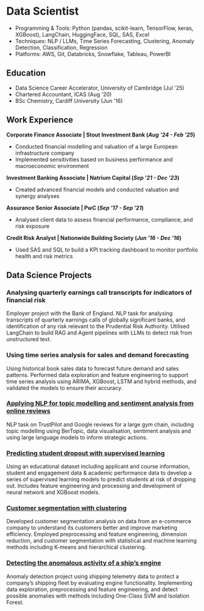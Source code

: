 # Data Scientist

* Programming & Tools: Python (pandas, scikit-learn, TensorFlow, keras, XGBoost), LangChain, HuggingFace, SQL, SAS, Excel
* Techniques: NLP / LLMs, Time Series Forecasting, Clustering, Anomaly Detection, Classification, Regression
* Platforms: AWS, Git, Databricks, Snowflake, Tableau, PowerBI


## Education
* Data Science Career Accelerator, University of Cambridge (Jul '25)
* Chartered Accountant, ICAS (Aug '20)
* BSc Chemistry, Cardiff University (Jun '16)

## Work Experience
**Corporate Finance Associate | Stout Investment Bank (_Aug '24 - Feb '25_)**
- Conducted financial modelling and valuation of a large European infrastructure company
- Implemented sensitivities based on business performance and macroeconomic environment
  
**Investment Banking Associate | Natrium Capital (_Sep '21 - Dec '23_)**
- Created advanced financial models and conducted valuation and synergy analyses
  
**Assurance Senior Associate | PwC (_Sep '17 - Sep '21_)**
- Analysed client data to assess financial performance, compliance, and risk exposure
  
**Credit Risk Analyst | Nationwide Building Society (_Jun '16 - Dec '16_)**
- Used SAS and SQL to build a KPI tracking dashboard to monitor portfolio health and risk metrics

## Data Science Projects
### Analysing quarterly earnings call transcripts for indicators of financial risk
Employer project with the Bank of England. NLP task for analysing transcripts of quarterly earnings calls of globally significant banks, and identification of any risk relevant to the Prudential Risk Authority. Utilised LangChain to build RAG and Agent pipelines with LLMs to detect risk from unstructured text.

### Using time series analysis for sales and demand forecasting
Using historical book sales data to forecast future demand and sales patterns. Performed data exploration and feature engineering to support time series analysis using ARIMA, XGBoost, LSTM and hybrid methods, and validated the models to ensure their accuracy.

### [Applying NLP for topic modelling and sentiment analysis from online reviews](https://github.com/tomjhagan/portfolio/blob/main/customer-review-analysis)
NLP task on TrustPilot and Google reviews for a large gym chain, including topic modelling using BerTopic, data visualisation, sentiment analysis and using large language models to inform strategic actions. 

### [Predicting student dropout with supervised learning](https://github.com/tomjhagan/portfolio/tree/main/predicting-student-dropout)
Using an educational dataset including applicant and course information, student and engagement data & academic performance data to develop a series of supervised learning models to predict students at risk of dropping out. Includes feature engineering and processing and development of neural network and XGBoost models.

### [Customer segmentation with clustering](https://github.com/tomjhagan/portfolio/tree/main/customer-segmentation-clustering)
Developed customer segmentation analysis on data from an e-commerce company to understand its customers better and improve marketing efficiency. Employed preprocessing and feature engineering, dimension reduction, and customer segmentation with statistical and machine learning methods including K-means and hierarchical clustering.

### [Detecting the anomalous activity of a ship’s engine](https://github.com/tomjhagan/portfolio/tree/main/anomalous-ship-telemetry)
Anomaly detection project using shipping telemetry data to protect a company’s shipping fleet by evaluating engine functionality. Implementing data exploration, preprocessing and feature engineering, and detect possible anomalies with methods including One-Class SVM and Isolation Forest.
